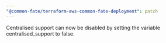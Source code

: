 ```yaml
---
"@common-fate/terraform-aws-common-fate-deployment": patch
---
```


Centralised support can now be disabled by setting the variable centralised_support to false.